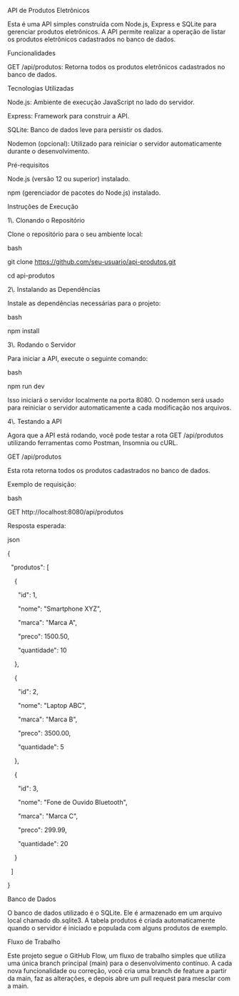 API de Produtos Eletrônicos

Esta é uma API simples construída com Node.js, Express e SQLite para gerenciar produtos eletrônicos. A API permite realizar a operação de listar os produtos eletrônicos cadastrados no banco de dados.

Funcionalidades

GET /api/produtos: Retorna todos os produtos eletrônicos cadastrados no banco de dados.

Tecnologias Utilizadas

Node.js: Ambiente de execução JavaScript no lado do servidor.

Express: Framework para construir a API.

SQLite: Banco de dados leve para persistir os dados.

Nodemon (opcional): Utilizado para reiniciar o servidor automaticamente durante o desenvolvimento.

Pré-requisitos

Node.js (versão 12 ou superior) instalado.

npm (gerenciador de pacotes do Node.js) instalado.

Instruções de Execução

1\\. Clonando o Repositório

Clone o repositório para o seu ambiente local:

bash

git clone https://github.com/seu-usuario/api-produtos.git

cd api-produtos

2\\. Instalando as Dependências

Instale as dependências necessárias para o projeto:

bash

npm install

3\\. Rodando o Servidor

Para iniciar a API, execute o seguinte comando:

bash

npm run dev

Isso iniciará o servidor localmente na porta 8080. O nodemon será usado para reiniciar o servidor automaticamente a cada modificação nos arquivos.

4\\. Testando a API

Agora que a API está rodando, você pode testar a rota GET /api/produtos utilizando ferramentas como Postman, Insomnia ou cURL.

GET /api/produtos

Esta rota retorna todos os produtos cadastrados no banco de dados.

Exemplo de requisição:

bash

GET http://localhost:8080/api/produtos

Resposta esperada:

json

{

  "produtos": \[

    {

      "id": 1,

      "nome": "Smartphone XYZ",

      "marca": "Marca A",

      "preco": 1500.50,

      "quantidade": 10

    },

    {

      "id": 2,

      "nome": "Laptop ABC",

      "marca": "Marca B",

      "preco": 3500.00,

      "quantidade": 5

    },

    {

      "id": 3,

      "nome": "Fone de Ouvido Bluetooth",

      "marca": "Marca C",

      "preco": 299.99,

      "quantidade": 20

    }

  \]

}

Banco de Dados

O banco de dados utilizado é o SQLite. Ele é armazenado em um arquivo local chamado db.sqlite3. A tabela produtos é criada automaticamente quando o servidor é iniciado e populada com alguns produtos de exemplo.

Fluxo de Trabalho

Este projeto segue o GitHub Flow, um fluxo de trabalho simples que utiliza uma única branch principal (main) para o desenvolvimento contínuo. A cada nova funcionalidade ou correção, você cria uma branch de feature a partir da main, faz as alterações, e depois abre um pull request para mesclar com a main.